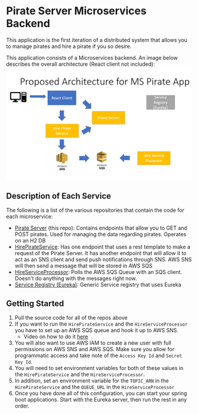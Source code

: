 # Pirate Server Microservices Backend
This application is the first iteration of a distributed system that allows you to manage pirates and hire a pirate if you so desire.

This application consists of a Microservices backend. An image below describes the overall architecture (React client not included):
![architecture.PNG](architecture.png)


## Description of Each Service
The following is a list of the various repositories that contain the code for each microservice:
- [Pirate Server](https://github.com/2011JavaReact/7w-PirateServer-SpringBoot) (this repo): Contains endpoints that allow you to GET and POST pirates. Used for managing the data regarding pirates. Operates on an H2 DB
- [HirePirateService](https://github.com/2011JavaReact/7w-HirePirateService): Has one endpoint that uses a rest template to make a request of the Pirate Server. It has another endpoint that will allow it to act as an SNS client and send push notifications through SNS. AWS SNS will then send a message that will be stored in AWS SQS
- [HireServiceProcessor](https://github.com/2011JavaReact/7w-HireServiceProcessor): Polls the AWS SQS Queue with an SQS client. Doesn't do anything with the messages right now.
- [Service Registry (Eureka)](https://github.com/2011JavaReact/7w-eureka-service-registry): Generic Service registry that uses Eureka

## Getting Started
1. Pull the source code for all of the repos above
1. If you want to run the `HirePirateService` and the `HireServiceProcessor` you have to set up an AWS SQS queue and hook it up to AWS SNS.
    - Video on how to do it [here](https://www.youtube.com/watch?v=VXsAgYoC1Jc)
1. You will also want to use AWS IAM to create a new user with full permissions on AWS SNS and AWS SQS. Make sure you allow for programmatic access and take note of the `Access Key Id` and `Secret Key Id`. 
1. You will need to set environment variables for both of these values in the `HirePirateService` and the `HireServiceProcessor`.
1. In addition, set an environment variable for the `TOPIC_ARN` in the `HirePirateService` and the `QUEUE_URL` in the `HireServiceProcessor`
1. Once you have done all of this configuration, you can start your spring boot applications. Start with the Eureka server, then run the rest in any order.


